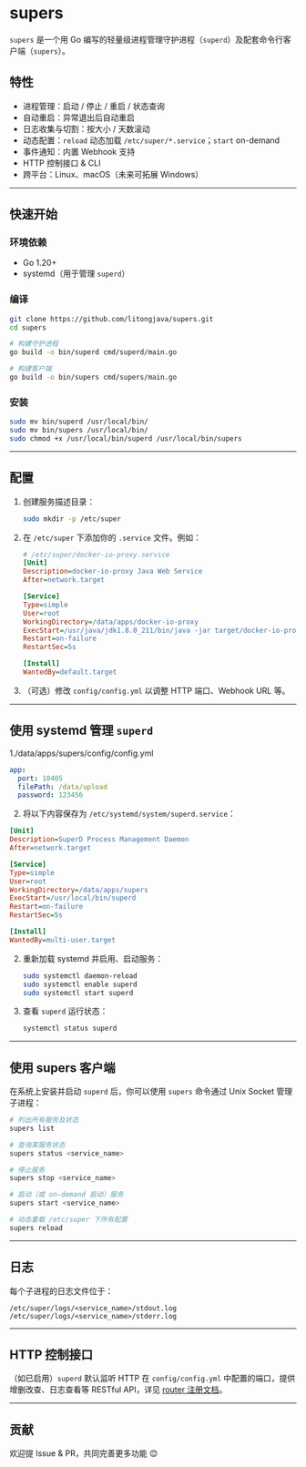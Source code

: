 # supers

`supers` 是一个用 Go 编写的轻量级进程管理守护进程（`superd`）及配套命令行客户端（`supers`）。

## 特性

- 进程管理：启动 / 停止 / 重启 / 状态查询  
- 自动重启：异常退出后自动重启  
- 日志收集与切割：按大小 / 天数滚动  
- 动态配置：`reload` 动态加载 `/etc/super/*.service`；`start` on-demand  
- 事件通知：内置 Webhook 支持  
- HTTP 控制接口 & CLI  
- 跨平台：Linux、macOS（未来可拓展 Windows）

---

## 快速开始

### 环境依赖

- Go 1.20+  
- systemd（用于管理 `superd`）  

### 编译

```bash
git clone https://github.com/litongjava/supers.git
cd supers

# 构建守护进程
go build -o bin/superd cmd/superd/main.go

# 构建客户端
go build -o bin/supers cmd/supers/main.go
````

### 安装

```bash
sudo mv bin/superd /usr/local/bin/
sudo mv bin/supers /usr/local/bin/
sudo chmod +x /usr/local/bin/superd /usr/local/bin/supers
```

---

## 配置

1. 创建服务描述目录：

   ```bash
   sudo mkdir -p /etc/super
   ```

2. 在 `/etc/super` 下添加你的 `.service` 文件。例如：

   ```ini
   # /etc/super/docker-io-proxy.service
   [Unit]
   Description=docker-io-proxy Java Web Service
   After=network.target

   [Service]
   Type=simple
   User=root
   WorkingDirectory=/data/apps/docker-io-proxy
   ExecStart=/usr/java/jdk1.8.0_211/bin/java -jar target/docker-io-proxy-1.0.0.jar --server.port=8004
   Restart=on-failure
   RestartSec=5s

   [Install]
   WantedBy=default.target
   ```

3. （可选）修改 `config/config.yml` 以调整 HTTP 端口、Webhook URL 等。

---

## 使用 systemd 管理 `superd`

1./data/apps/supers/config/config.yml
```yaml
app:
  port: 10405
  filePath: /data/upload
  password: 123456
```


2. 将以下内容保存为 `/etc/systemd/system/superd.service`：

```ini
[Unit]
Description=SuperD Process Management Daemon
After=network.target

[Service]
Type=simple
User=root
WorkingDirectory=/data/apps/supers
ExecStart=/usr/local/bin/superd
Restart=on-failure
RestartSec=5s

[Install]
WantedBy=multi-user.target
```

2. 重新加载 systemd 并启用、启动服务：

   ```bash
   sudo systemctl daemon-reload
   sudo systemctl enable superd
   sudo systemctl start superd
   ```

3. 查看 `superd` 运行状态：

   ```bash
   systemctl status superd
   ```

---

## 使用 supers 客户端

在系统上安装并启动 `superd` 后，你可以使用 `supers` 命令通过 Unix Socket 管理子进程：

```bash
# 列出所有服务及状态
supers list

# 查询某服务状态
supers status <service_name>

# 停止服务
supers stop <service_name>

# 启动（或 on-demand 启动）服务
supers start <service_name>

# 动态重载 /etc/super 下所有配置
supers reload
```

---

## 日志

每个子进程的日志文件位于：

```
/etc/super/logs/<service_name>/stdout.log
/etc/super/logs/<service_name>/stderr.log
```

---

## HTTP 控制接口

（如已启用）`superd` 默认监听 HTTP 在 `config/config.yml` 中配置的端口，提供增删改查、日志查看等 RESTful API，详见 [router 注册文档](./router.md)。

---

## 贡献

欢迎提 Issue & PR，共同完善更多功能 😊

